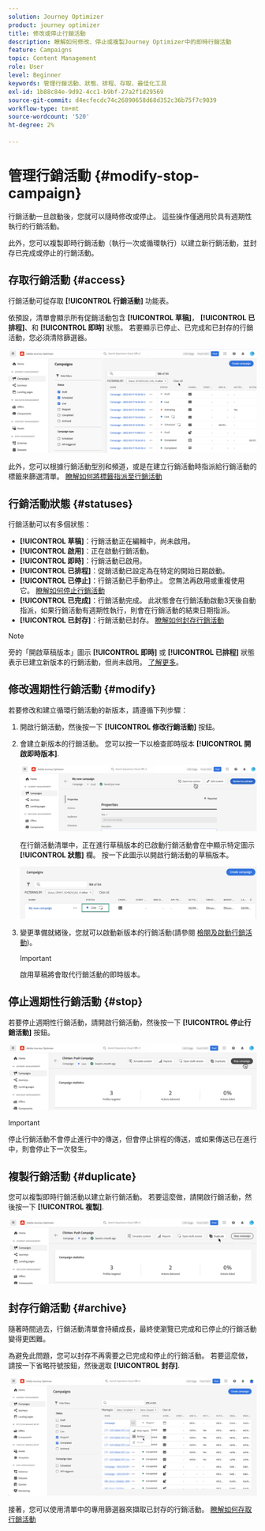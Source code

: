 ```yaml
---
solution: Journey Optimizer
product: journey optimizer
title: 修改或停止行銷活動
description: 瞭解如何修改、停止或複製Journey Optimizer中的即時行銷活動
feature: Campaigns
topic: Content Management
role: User
level: Beginner
keywords: 管理行銷活動、狀態、排程、存取、最佳化工具
exl-id: 1b88c84e-9d92-4cc1-b9bf-27a2f1d29569
source-git-commit: d4ecfecdc74c26890658d68d352c36b75f7c9039
workflow-type: tm+mt
source-wordcount: '520'
ht-degree: 2%

---
```


# 管理行銷活動 {#modify-stop-campaign}

行銷活動一旦啟動後，您就可以隨時修改或停止。 這些操作僅適用於具有週期性執行的行銷活動。

此外，您可以複製即時行銷活動（執行一次或循環執行）以建立新行銷活動，並封存已完成或停止的行銷活動。

## 存取行銷活動 {#access}

行銷活動可從存取 **[!UICONTROL 行銷活動]** 功能表。

依預設，清單會顯示所有促銷活動包含 **[!UICONTROL 草稿]**， **[!UICONTROL 已排程]**、和 **[!UICONTROL 即時]** 狀態。 若要顯示已停止、已完成和已封存的行銷活動，您必須清除篩選器。

![](assets/create-campaign-list.png)

此外，您可以根據行銷活動型別和頻道，或是在建立行銷活動時指派給行銷活動的標籤來篩選清單。 [瞭解如何將標籤指派至行銷活動](create-campaign.md#create)

## 行銷活動狀態 {#statuses}

行銷活動可以有多個狀態：

* **[!UICONTROL 草稿]**：行銷活動正在編輯中，尚未啟用。
* **[!UICONTROL 啟用]**：正在啟動行銷活動。
* **[!UICONTROL 即時]**：行銷活動已啟用。
* **[!UICONTROL 已排程]**：促銷活動已設定為在特定的開始日期啟動。
* **[!UICONTROL 已停止]**：行銷活動已手動停止。 您無法再啟用或重複使用它。 [瞭解如何停止行銷活動](modify-stop-campaign.md#stop)
* **[!UICONTROL 已完成]**：行銷活動完成。 此狀態會在行銷活動啟動3天後自動指派，如果行銷活動有週期性執行，則會在行銷活動的結束日期指派。
* **[!UICONTROL 已封存]**：行銷活動已封存。 [瞭解如何封存行銷活動](modify-stop-campaign.md#archive)

>[!NOTE]
>
>旁的「開啟草稿版本」圖示 **[!UICONTROL 即時]** 或 **[!UICONTROL 已排程]** 狀態表示已建立新版本的行銷活動，但尚未啟用。 [了解更多](modify-stop-campaign.md#modify)。

## 修改週期性行銷活動 {#modify}

若要修改和建立循環行銷活動的新版本，請遵循下列步驟：

1. 開啟行銷活動，然後按一下 **[!UICONTROL 修改行銷活動]** 按鈕。

1. 會建立新版本的行銷活動。 您可以按一下以檢查即時版本 **[!UICONTROL 開啟即時版本]**.

   ![](assets/create-campaign-draft.png)

   在行銷活動清單中，正在進行草稿版本的已啟動行銷活動會在中顯示特定圖示 **[!UICONTROL 狀態]** 欄。 按一下此圖示以開啟行銷活動的草稿版本。

   ![](assets/create-campaign-edit-list.png)

1. 變更準備就緒後，您就可以啟動新版本的行銷活動(請參閱 [檢閱及啟動行銷活動](create-campaign.md#review-activate))。

   >[!IMPORTANT]
   >
   >啟用草稿將會取代行銷活動的即時版本。

## 停止週期性行銷活動 {#stop}

若要停止週期性行銷活動，請開啟行銷活動，然後按一下 **[!UICONTROL 停止行銷活動]** 按鈕。

![](assets/create-campaign-stop.png)

>[!IMPORTANT]
>
>停止行銷活動不會停止進行中的傳送，但會停止排程的傳送，或如果傳送已在進行中，則會停止下一次發生。

<!-- inbound campaign (inapp): can stop and resume -->

## 複製行銷活動 {#duplicate}

您可以複製即時行銷活動以建立新行銷活動。 若要這麼做，請開啟行銷活動，然後按一下 **[!UICONTROL 複製]**.

![](assets/create-campaign-duplicate.png)

## 封存行銷活動 {#archive}

隨著時間過去，行銷活動清單會持續成長，最終使瀏覽已完成和已停止的行銷活動變得更困難。

為避免此問題，您可以封存不再需要之已完成和停止的行銷活動。 若要這麼做，請按一下省略符號按鈕，然後選取 **[!UICONTROL 封存]**.

![](assets/create-campaign-archive.png)

接著，您可以使用清單中的專用篩選器來擷取已封存的行銷活動。 [瞭解如何存取行銷活動](get-started-with-campaigns.md#access)
